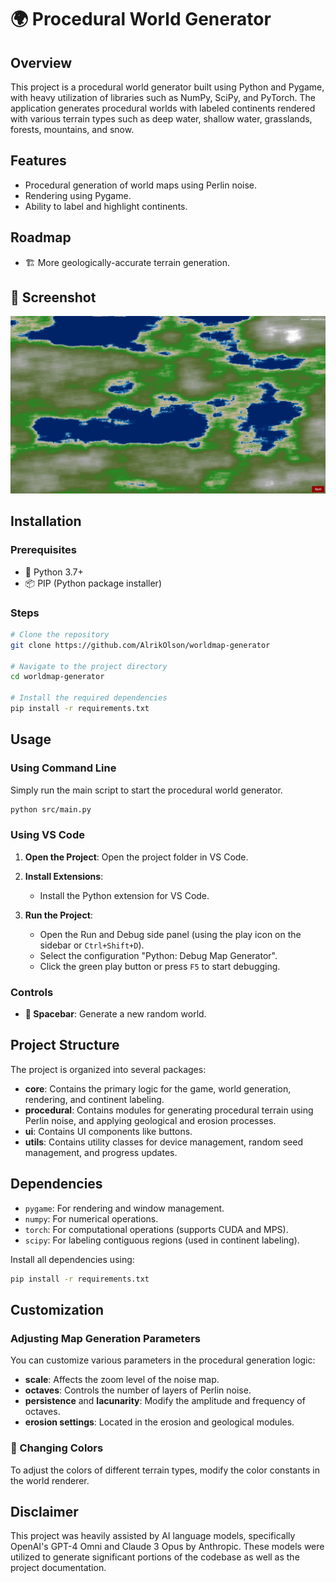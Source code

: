 # 🌍 Procedural World Generator

## Overview

This project is a procedural world generator built using Python and Pygame, with heavy utilization of libraries such as NumPy, SciPy, and PyTorch. The application generates procedural worlds with labeled continents rendered with various terrain types such as deep water, shallow water, grasslands, forests, mountains, and snow.

## Features

- Procedural generation of world maps using Perlin noise.
- Rendering using Pygame.
- Ability to label and highlight continents.

## Roadmap

- 🏗️ More geologically-accurate terrain generation.

## 📸 Screenshot

![Procedural World Generator Screenshot](docs/screenshots/ce58efa70343e96eec61b4b88bfac5a8.jpg)

## Installation

### Prerequisites

- 🐍 Python 3.7+
- 📦 PIP (Python package installer)

### Steps

```sh
# Clone the repository
git clone https://github.com/AlrikOlson/worldmap-generator

# Navigate to the project directory
cd worldmap-generator

# Install the required dependencies
pip install -r requirements.txt
```

## Usage

### Using Command Line

Simply run the main script to start the procedural world generator.

```sh
python src/main.py
```

### Using VS Code

1. **Open the Project**: Open the project folder in VS Code.

2. **Install Extensions**:
   - Install the Python extension for VS Code.
  
3. **Run the Project**:
   - Open the Run and Debug side panel (using the play icon on the sidebar or `Ctrl+Shift+D`).
   - Select the configuration "Python: Debug Map Generator".
   - Click the green play button or press `F5` to start debugging.

### Controls

- **🔄 Spacebar**: Generate a new random world.

## Project Structure

The project is organized into several packages:

- **core**: Contains the primary logic for the game, world generation, rendering, and continent labeling.
- **procedural**: Contains modules for generating procedural terrain using Perlin noise, and applying geological and erosion processes.
- **ui**: Contains UI components like buttons.
- **utils**: Contains utility classes for device management, random seed management, and progress updates.

## Dependencies

- `pygame`: For rendering and window management.
- `numpy`: For numerical operations.
- `torch`: For computational operations (supports CUDA and MPS).
- `scipy`: For labeling contiguous regions (used in continent labeling).

Install all dependencies using:
```sh
pip install -r requirements.txt
```

## Customization

### Adjusting Map Generation Parameters

You can customize various parameters in the procedural generation logic:

- **scale**: Affects the zoom level of the noise map.
- **octaves**: Controls the number of layers of Perlin noise.
- **persistence** and **lacunarity**: Modify the amplitude and frequency of octaves.
- **erosion settings**: Located in the erosion and geological modules.

### 🎨 Changing Colors

To adjust the colors of different terrain types, modify the color constants in the world renderer.

## Disclaimer

This project was heavily assisted by AI language models, specifically OpenAI's GPT-4 Omni and Claude 3 Opus by Anthropic. These models were utilized to generate significant portions of the codebase as well as the project documentation.